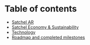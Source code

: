 # Table of contents

* [Satchel AR](README.md)
* [Satchel Economy & Sustainability](satchel-economy-and-sustainability.md)
* [Technology](technology.md)
* [Roadmap and completed milestones](roadmap-and-completed-milestones.md)
